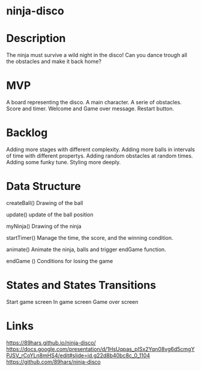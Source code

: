 # ninja-disco
# Description

The ninja must survive a wild night in the disco! Can you dance trough all the obstacles and make it back home?

# MVP
A board representing the disco.
A main character.
A serie of obstacles.
Score and timer.
Welcome and Game over message. 
Restart button.

# Backlog
Adding more stages with different complexity.
Adding more balls in intervals of time with different propertys.
Adding random obstacles at random times. 
Adding some funky tune. 
Styling more deeply. 

# Data Structure

createBall()
Drawing of the ball

update() 
update of the ball position

myNinja()
Drawing of the ninja

startTimer()
Manage the time, the score, and the winning condition.

animate()
Animate the ninja, balls and trigger endGame function.

endGame ()
Conditions for losing the game

# States and States Transitions

Start game screen
In game screen
Game over screen

# Links

https://89hars.github.io/ninja-disco/
https://docs.google.com/presentation/d/1HsUqpas_pISx2Yqn08vg6d5cmgYPJSV_rCoYLn8mHS4/edit#slide=id.g22d8b40bc8c_0_1104
https://github.com/89hars/ninja-disco






